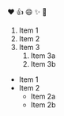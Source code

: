 :heart:
	:+1:
  :smile:
  	:sparkles:
    	:tada:
 
 1. Item 1
2. Item 2
3. Item 3
   1. Item 3a
   2. Item 3b
   
* Item 1
* Item 2
  * Item 2a
  * Item 2b
